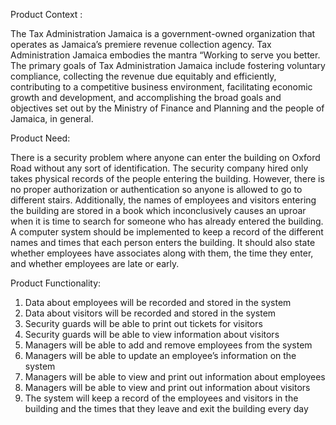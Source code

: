 Product Context : 

The Tax Administration Jamaica is a government-owned organization that operates as Jamaica’s premiere revenue collection agency. Tax Administration Jamaica embodies the mantra “Working to serve you better. The primary goals of Tax Administration Jamaica include fostering voluntary compliance, collecting the revenue due equitably and efficiently, contributing to a competitive business environment, facilitating economic growth and development, and accomplishing the broad goals and objectives set out by the Ministry of Finance and Planning and the people of Jamaica, in general.

Product Need:  

There is a security problem where anyone can enter the building on Oxford Road without any sort of identification. The security company hired only takes physical records of the people entering the building. However, there is no proper authorization or authentication so anyone is allowed to go to different stairs. Additionally, the names of employees and visitors entering the building are stored in a book which inconclusively causes an uproar when it is time to search for someone who has already entered the building. A computer system should be implemented to keep a record of the different names and times that each person enters the building. It should also state whether employees have associates along with them, the time they enter, and whether employees are late or early.




Product Functionality: 

1. Data about employees will be recorded and stored in the system
2. Data about visitors will be recorded and stored in the system 
3. Security guards will be able to print out tickets for visitors
4. Security guards will be able to view information about visitors
5. Managers will be able to add and remove employees from the system
6. Managers will be able to update an employee’s information on the system
7. Managers will be able to view and print out information about employees
8. Managers will be able to view and print out information about visitors
9. The system will keep a record of the employees and visitors in the building and the times that they leave and exit the building every day
